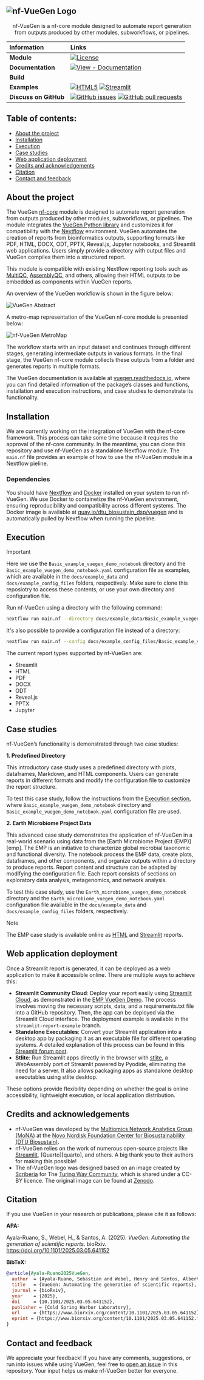 ![nf-VueGen Logo](https://raw.githubusercontent.com/Multiomics-Analytics-Group/nf-vuegen/main/docs/images/nfvuegen_logo.svg)
-----------------
<p align="center">
   nf-VueGen is a nf-core module designed to automate report generation from outputs produced by other modules, subworkflows, or pipelines. 
</p>

| Information | Links |
| :--- | :--- |
| **Module** | [![License](https://img.shields.io/github/license/Multiomics-Analytics-Group/nf-vuegen)][nf-vuegen-license] |
| **Documentation** | [![View - Documentation](https://img.shields.io/badge/view-Documentation-blue?style=flat)][vuegen-docs] |
| **Build** | |
| **Examples** | [![HTML5](https://img.shields.io/badge/html5-%23E34F26.svg?style=for-the-badge&logo=html5&logoColor=white)][emp-html-demo] [![Streamlit](https://img.shields.io/badge/Streamlit-%23FE4B4B.svg?style=for-the-badge&logo=streamlit&logoColor=white)][emp-st-demo]|
| **Discuss on GitHub** | [![GitHub issues](https://img.shields.io/github/issues/Multiomics-Analytics-Group/nf-vuegen)][issues] [![GitHub pull requests](https://img.shields.io/github/issues-pr/Multiomics-Analytics-Group/nf-vuegen)][pulls]|

## Table of contents:
- [About the project](#about-the-project)
- [Installation](#installation)
- [Execution](#execution)
- [Case studies](#case-studies)
- [Web application deployment](#web-application-deployment)
- [Credits and acknowledgements](#credits-and-acknowledgements)
- [Citation](#citation)
- [Contact and feedback](#contact-and-feedback)

## About the project
The VueGen [nf-core][nfcore] module is designed to automate report generation from outputs produced by other modules, subworkflows, or pipelines. The module integrates the [VueGen Python library][vuegen] and customizes it for compatibility with the [Nextflow][nextflow] environment. VueGen automates the creation of reports from bioinformatics outputs, supporting formats like PDF, HTML, DOCX, ODT, PPTX, Reveal.js, Jupyter notebooks, and Streamlit web applications. Users simply provide a directory with output files and VueGen compiles them into a structured report.

This module is compatible with existing Nextflow reporting tools such as [MultiQC][multiqc], [AssemblyQC][assemblyqc], and others, allowing their HTML outputs to be embedded as components within VueGen reports. 

An overview of the VueGen workflow is shown in the figure below:

![VueGen Abstract](https://raw.githubusercontent.com/Multiomics-Analytics-Group/vuegen/main/docs/images/vuegen_graph_abstract.png)

A metro-map representation of the VueGen nf-core module is presented below:

![nf-VueGen MetroMap](https://raw.githubusercontent.com/Multiomics-Analytics-Group/nf-vuegen/main/docs/images/metro_map_vuegen.svg)

The workflow starts with an input dataset and continues through different stages, generating intermediate outputs in various formats. In the final stage, the VueGen nf-core module collects these outputs from a folder and generates reports in multiple formats.

The VueGen documentation is available at [vuegen.readthedocs.io][vuegen-docs], where you can find detailed information of the package’s classes and functions, installation and execution instructions, and case studies to demonstrate its functionality. 

## Installation
We are currently working on the integration of VueGen with the nf-core framework. This process can take some time because it requires the approval of the nf-core community. In the meantime, you can clone this repository and use nf-VueGen as a standalone Nextflow module. The `main.nf` file provides an example of how to use the nf-VueGen module in a Nextflow pieline. 

### Dependencies
You should have [Nextflow][nextflow] and [Docker][docker] installed on your system to run nf-VueGen. We use Docker to containetize the nf-VueGen environment, ensuring reproducibility and compatibility across different systems. The Docker image is available at [quay.io/dtu_biosustain_dsp/vuegen][vuegen-docker-quay] and is automatically pulled by Nextflow when running the pipeline. 

## Execution
> [!IMPORTANT]
> Here we use the `Basic_example_vuegen_demo_notebook` directory and the `Basic_example_vuegen_demo_notebook.yaml` configuration file as examples, which are available in the `docs/example_data` and `docs/example_config_files` folders, respectively. Make sure to clone this reposiotry to access these contents, or use your own directory and configuration file.

Run nf-VueGen using a directory with the following command:

```bash
nextflow run main.nf --directory docs/example_data/Basic_example_vuegen_demo_notebook --report_type html
```

It's also possible to provide a configuration file instead of a directory:

```bash
nextflow run main.nf --config docs/example_config_files/Basic_example_vuegen_demo_notebook_config.yaml --report_type html
```

The current report types supported by nf-VueGen are:
* Streamlit
* HTML
* PDF
* DOCX
* ODT
* Reveal.js
* PPTX
* Jupyter

## Case studies
nf-VueGen’s functionality is demonstrated through two case studies:

**1. Predefined Directory**

This introductory case study uses a predefined directory with plots, dataframes, Markdown, and HTML components. Users can generate reports in different formats and modify the configuration file to customize the report structure. 

To test this case study, follow the instructions from the [Execution section](#execution), where `Basic_example_vuegen_demo_notebook` directory and `Basic_example_vuegen_demo_notebook.yaml` configuration file are used.

**2. Earth Microbiome Project Data**

This advanced case study demonstrates the application of nf-VueGen in a real-world scenario using data from the [Earth Microbiome Project (EMP)][emp]. The EMP is an initiative to characterize global microbial taxonomic and functional diversity. The notebook process the EMP data, create plots, dataframes, and other components, and organize outputs within a directory to produce reports. Report content and structure can be adapted by modifying the configuration file. Each report consists of sections on exploratory data analysis, metagenomics, and network analysis.

To test this case study, use the `Earth_microbiome_vuegen_demo_notebook` directory and the `Earth_microbiome_vuegen_demo_notebook.yaml` configuration file available in the `docs/example_data` and `docs/example_config_files` folders, respectively.

> [!NOTE]
> The EMP case study is available online as [HTML][emp-html-demo] and [Streamlit][emp-st-demo] reports.

## Web application deployment
Once a Streamlit report is generated, it can be deployed as a web application to make it accessible online. There are multiple ways to achieve this:

* **Streamlit Community Cloud**: Deploy your report easily using [Streamlit Cloud][st-cloud], as demonstrated in the [EMP VueGen Demo][emp-st-demo]. The process involves moving the necessary scripts, data, and a requirements.txt file into a GitHub repository. Then, the app can be deployed via the Streamlit Cloud interface. The deployment example is available in the `streamlit-report-example` branch.
* **Standalone Executables**: Convert your Streamlit application into a desktop app by packaging it as an executable file for different operating systems. A detailed explanation of this process can be found in this [Streamlit forum post][st-forum-exe].
* **Stlite**: Run Streamlit apps directly in the browser with [stlite][stlite], a WebAssembly port of Streamlit powered by Pyodide, eliminating the need for a server. It also allows packaging apps as standalone desktop executables using stlite desktop.

These options provide flexibility depending on whether the goal is online accessibility, lightweight execution, or local application distribution.

## Credits and acknowledgements
- nf-VueGen was developed by the [Multiomics Network Analytics Group (MoNA)][Mona] at the [Novo Nordisk Foundation Center for Biosustainability (DTU Biosustain)][Biosustain].
- nf-VueGen relies on the work of numerous open-source projects like [Streamlit](streamlit), [Quarto][quarto], and others. A big thank you to their authors for making this possible!
- The nf-VueGen logo was designed based on an image created by [Scriberia][scriberia] for The [Turing Way Community][turingway], which is shared under a CC-BY licence. The original image can be found at [Zenodo][zenodo-turingway].

## Citation
If you use VueGen in your research or publications, please cite it as follows:

**APA:**

Ayala-Ruano, S., Webel, H., & Santos, A. (2025). *VueGen: Automating the generation of scientific reports*. bioRxiv. https://doi.org/10.1101/2025.03.05.641152

**BibTeX:**

```bibtex
@article{Ayala-Ruano2025VueGen,
  author  = {Ayala-Ruano, Sebastian and Webel, Henry and Santos, Alberto},
  title   = {VueGen: Automating the generation of scientific reports},
  journal = {bioRxiv},
  year    = {2025},
  doi     = {10.1101/2025.03.05.641152},
  publisher = {Cold Spring Harbor Laboratory},
  url     = {https://www.biorxiv.org/content/10.1101/2025.03.05.641152},
  eprint = {https://www.biorxiv.org/content/10.1101/2025.03.05.641152.full.pdf}
}
```

## Contact and feedback
We appreciate your feedback! If you have any comments, suggestions, or run into issues while using VueGen, feel free to [open an issue][new-issue] in this repository. Your input helps us make nf-VueGen better for everyone. 

[nf-vuegen-license]: https://github.com/Multiomics-Analytics-Group/nf-vuegen/blob/main/LICENSE
[vuegen-docs]: https://vuegen.readthedocs.io/
[streamlit]: https://streamlit.io/ 
[emp-html-demo]: https://multiomics-analytics-group.github.io/vuegen/
[emp-st-demo]: https://earth-microbiome-vuegen-demo.streamlit.app/
[issues]: https://github.com/Multiomics-Analytics-Group/nf-vuegen/issues
[pulls]: https://github.com/Multiomics-Analytics-Group/nf-vuegen/pulls
[nfcore]: https://nf-co.re/
[vuegen]: https://github.com/Multiomics-Analytics-Group/vuegen
[nextflow]: https://www.nextflow.io/
[multiqc]: https://seqera.io/multiqc/
[assemblyqc]: https://github.com/Plant-Food-Research-Open/assemblyqc
[docker]: https://www.docker.com/
[vuegen-docker-quay]: https://quay.io/repository/dtu_biosustain_dsp/vuegen
[st-cloud]: https://streamlit.io/cloud
[stlite]: https://github.com/whitphx/stlite
[st-forum-exe]: https://discuss.streamlit.io/t/streamlit-deployment-as-an-executable-file-exe-for-windows-macos-and-android/6812
[Mona]: https://multiomics-analytics-group.github.io/
[Biosustain]: https://www.biosustain.dtu.dk/
[scriberia]: https://www.scriberia.co.uk/
[turingway]: https://github.com/the-turing-way/the-turing-way
[zenodo-turingway]: https://zenodo.org/records/3695300
[new-issue]: https://github.com/Multiomics-Analytics-Group/nf-vuegen/issues/new
